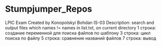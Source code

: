 # Stumpjumper_Repos
LPIC Exam
Created by Konopolskyi Bohdan IS-03
Description: search and output files which names != names in list.txt, on current directory
1 строка: создание переменной для поиска файлов по шаблону
3 строка:  цикл поиска по файлу
5 строка: сравнение названий файлов 
7 строка: вывод

